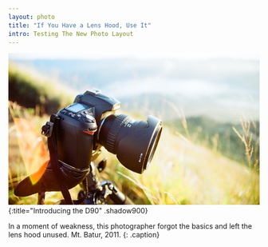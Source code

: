 ```yaml
---
layout: photo
title: "If You Have a Lens Hood, Use It"
intro: Testing The New Photo Layout
---
```


![the hunt for sunrise](/images/58570032.jpg "Introducing the D90")
{:title="Introducing the D90" .shadow900}

In a moment of weakness, this photographer forgot the basics and left the lens hood unused. Mt. Batur, 2011.
{: .caption}